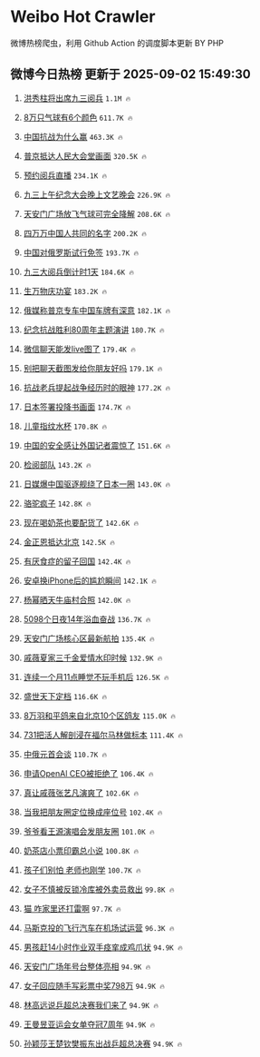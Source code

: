 # Weibo Hot Crawler 



微博热榜爬虫，利用 Github Action 的调度脚本更新 BY PHP 


## 微博今日热榜 更新于 2025-09-02 15:49:30 
1. [洪秀柱将出席九三阅兵](https://s.weibo.com/weibo?q=%23%E6%B4%AA%E7%A7%80%E6%9F%B1%E5%B0%86%E5%87%BA%E5%B8%AD%E4%B9%9D%E4%B8%89%E9%98%85%E5%85%B5%23&t=31&band_rank=1&Refer=top) `1.1M 🔥` 

1. [8万只气球有6个颜色](https://s.weibo.com/weibo?q=%238%E4%B8%87%E5%8F%AA%E6%B0%94%E7%90%83%E6%9C%896%E4%B8%AA%E9%A2%9C%E8%89%B2%23&t=31&band_rank=2&Refer=top) `611.7K 🔥` 

1. [中国抗战为什么赢](https://s.weibo.com/weibo?q=%23%E4%B8%AD%E5%9B%BD%E6%8A%97%E6%88%98%E4%B8%BA%E4%BB%80%E4%B9%88%E8%B5%A2%23&t=31&band_rank=3&Refer=top) `463.3K 🔥` 

1. [普京抵达人民大会堂画面](https://s.weibo.com/weibo?q=%23%E6%99%AE%E4%BA%AC%E6%8A%B5%E8%BE%BE%E4%BA%BA%E6%B0%91%E5%A4%A7%E4%BC%9A%E5%A0%82%E7%94%BB%E9%9D%A2%23&t=31&band_rank=4&Refer=top) `320.5K 🔥` 

1. [预约阅兵直播](https://s.weibo.com/weibo?q=%23%E9%A2%84%E7%BA%A6%E9%98%85%E5%85%B5%E7%9B%B4%E6%92%AD%23&t=31&band_rank=5&Refer=top) `234.1K 🔥` 

1. [九三上午纪念大会晚上文艺晚会](https://s.weibo.com/weibo?q=%23%E4%B9%9D%E4%B8%89%E4%B8%8A%E5%8D%88%E7%BA%AA%E5%BF%B5%E5%A4%A7%E4%BC%9A%E6%99%9A%E4%B8%8A%E6%96%87%E8%89%BA%E6%99%9A%E4%BC%9A%23&t=31&band_rank=6&Refer=top) `226.9K 🔥` 

1. [天安门广场放飞气球可完全降解](https://s.weibo.com/weibo?q=%23%E5%A4%A9%E5%AE%89%E9%97%A8%E5%B9%BF%E5%9C%BA%E6%94%BE%E9%A3%9E%E6%B0%94%E7%90%83%E5%8F%AF%E5%AE%8C%E5%85%A8%E9%99%8D%E8%A7%A3%23&t=31&band_rank=7&Refer=top) `208.6K 🔥` 

1. [四万万中国人共同的名字](https://s.weibo.com/weibo?q=%23%E5%9B%9B%E4%B8%87%E4%B8%87%E4%B8%AD%E5%9B%BD%E4%BA%BA%E5%85%B1%E5%90%8C%E7%9A%84%E5%90%8D%E5%AD%97%23&t=31&band_rank=8&Refer=top) `200.2K 🔥` 

1. [中国对俄罗斯试行免签](https://s.weibo.com/weibo?q=%23%E4%B8%AD%E5%9B%BD%E5%AF%B9%E4%BF%84%E7%BD%97%E6%96%AF%E8%AF%95%E8%A1%8C%E5%85%8D%E7%AD%BE%23&t=31&band_rank=9&Refer=top) `193.7K 🔥` 

1. [九三大阅兵倒计时1天](https://s.weibo.com/weibo?q=%23%E4%B9%9D%E4%B8%89%E5%A4%A7%E9%98%85%E5%85%B5%E5%80%92%E8%AE%A1%E6%97%B61%E5%A4%A9%23&t=31&band_rank=10&Refer=top) `184.6K 🔥` 

1. [生万物庆功宴](https://s.weibo.com/weibo?q=%E7%94%9F%E4%B8%87%E7%89%A9%E5%BA%86%E5%8A%9F%E5%AE%B4&t=31&band_rank=11&Refer=top) `183.2K 🔥` 

1. [俄媒称普京专车中国车牌有深意](https://s.weibo.com/weibo?q=%23%E4%BF%84%E5%AA%92%E7%A7%B0%E6%99%AE%E4%BA%AC%E4%B8%93%E8%BD%A6%E4%B8%AD%E5%9B%BD%E8%BD%A6%E7%89%8C%E6%9C%89%E6%B7%B1%E6%84%8F%23&t=31&band_rank=12&Refer=top) `182.1K 🔥` 

1. [纪念抗战胜利80周年主题演讲](https://s.weibo.com/weibo?q=%23%E7%BA%AA%E5%BF%B5%E6%8A%97%E6%88%98%E8%83%9C%E5%88%A980%E5%91%A8%E5%B9%B4%E4%B8%BB%E9%A2%98%E6%BC%94%E8%AE%B2%23&t=31&band_rank=13&Refer=top) `180.7K 🔥` 

1. [微信聊天能发live图了](https://s.weibo.com/weibo?q=%23%E5%BE%AE%E4%BF%A1%E8%81%8A%E5%A4%A9%E8%83%BD%E5%8F%91live%E5%9B%BE%E4%BA%86%23&t=31&band_rank=14&Refer=top) `179.4K 🔥` 

1. [别把聊天截图发给你朋友好吗](https://s.weibo.com/weibo?q=%E5%88%AB%E6%8A%8A%E8%81%8A%E5%A4%A9%E6%88%AA%E5%9B%BE%E5%8F%91%E7%BB%99%E4%BD%A0%E6%9C%8B%E5%8F%8B%E5%A5%BD%E5%90%97&t=31&band_rank=15&Refer=top) `179.1K 🔥` 

1. [抗战老兵提起战争经历时的眼神](https://s.weibo.com/weibo?q=%23%E6%8A%97%E6%88%98%E8%80%81%E5%85%B5%E6%8F%90%E8%B5%B7%E6%88%98%E4%BA%89%E7%BB%8F%E5%8E%86%E6%97%B6%E7%9A%84%E7%9C%BC%E7%A5%9E%23&t=31&band_rank=16&Refer=top) `177.2K 🔥` 

1. [日本签署投降书画面](https://s.weibo.com/weibo?q=%23%E6%97%A5%E6%9C%AC%E7%AD%BE%E7%BD%B2%E6%8A%95%E9%99%8D%E4%B9%A6%E7%94%BB%E9%9D%A2%23&t=31&band_rank=17&Refer=top) `174.7K 🔥` 

1. [儿童指纹水杯](https://s.weibo.com/weibo?q=%23%E5%84%BF%E7%AB%A5%E6%8C%87%E7%BA%B9%E6%B0%B4%E6%9D%AF%23&t=31&band_rank=18&Refer=top) `170.8K 🔥` 

1. [中国的安全感让外国记者震惊了](https://s.weibo.com/weibo?q=%23%E4%B8%AD%E5%9B%BD%E7%9A%84%E5%AE%89%E5%85%A8%E6%84%9F%E8%AE%A9%E5%A4%96%E5%9B%BD%E8%AE%B0%E8%80%85%E9%9C%87%E6%83%8A%E4%BA%86%23&t=31&band_rank=19&Refer=top) `151.6K 🔥` 

1. [检阅部队](https://s.weibo.com/weibo?q=%23%E6%A3%80%E9%98%85%E9%83%A8%E9%98%9F%23&t=31&band_rank=20&Refer=top) `143.2K 🔥` 

1. [日媒爆中国驱逐舰绕了日本一圈](https://s.weibo.com/weibo?q=%23%E6%97%A5%E5%AA%92%E7%88%86%E4%B8%AD%E5%9B%BD%E9%A9%B1%E9%80%90%E8%88%B0%E7%BB%95%E4%BA%86%E6%97%A5%E6%9C%AC%E4%B8%80%E5%9C%88%23&t=31&band_rank=21&Refer=top) `143.0K 🔥` 

1. [骆驼疯子](https://s.weibo.com/weibo?q=%E9%AA%86%E9%A9%BC%E7%96%AF%E5%AD%90&t=31&band_rank=22&Refer=top) `142.8K 🔥` 

1. [现在喝奶茶也要配货了](https://s.weibo.com/weibo?q=%E7%8E%B0%E5%9C%A8%E5%96%9D%E5%A5%B6%E8%8C%B6%E4%B9%9F%E8%A6%81%E9%85%8D%E8%B4%A7%E4%BA%86&t=31&band_rank=23&Refer=top) `142.6K 🔥` 

1. [金正恩抵达北京](https://s.weibo.com/weibo?q=%23%E9%87%91%E6%AD%A3%E6%81%A9%E6%8A%B5%E8%BE%BE%E5%8C%97%E4%BA%AC%23&t=31&band_rank=24&Refer=top) `142.5K 🔥` 

1. [有厌食症的留子回国](https://s.weibo.com/weibo?q=%E6%9C%89%E5%8E%8C%E9%A3%9F%E7%97%87%E7%9A%84%E7%95%99%E5%AD%90%E5%9B%9E%E5%9B%BD&t=31&band_rank=25&Refer=top) `142.4K 🔥` 

1. [安卓换iPhone后的尴尬瞬间](https://s.weibo.com/weibo?q=%E5%AE%89%E5%8D%93%E6%8D%A2iPhone%E5%90%8E%E7%9A%84%E5%B0%B4%E5%B0%AC%E7%9E%AC%E9%97%B4&t=31&band_rank=26&Refer=top) `142.1K 🔥` 

1. [杨幂晒天牛庙村合照](https://s.weibo.com/weibo?q=%23%E6%9D%A8%E5%B9%82%E6%99%92%E5%A4%A9%E7%89%9B%E5%BA%99%E6%9D%91%E5%90%88%E7%85%A7%23&t=31&band_rank=27&Refer=top) `142.0K 🔥` 

1. [5098个日夜14年浴血奋战](https://s.weibo.com/weibo?q=%235098%E4%B8%AA%E6%97%A5%E5%A4%9C14%E5%B9%B4%E6%B5%B4%E8%A1%80%E5%A5%8B%E6%88%98%23&t=31&band_rank=28&Refer=top) `136.7K 🔥` 

1. [天安门广场核心区最新航拍](https://s.weibo.com/weibo?q=%23%E5%A4%A9%E5%AE%89%E9%97%A8%E5%B9%BF%E5%9C%BA%E6%A0%B8%E5%BF%83%E5%8C%BA%E6%9C%80%E6%96%B0%E8%88%AA%E6%8B%8D%23&t=31&band_rank=29&Refer=top) `135.4K 🔥` 

1. [戚薇夏家三千金爱情水印时候](https://s.weibo.com/weibo?q=%E6%88%9A%E8%96%87%E5%A4%8F%E5%AE%B6%E4%B8%89%E5%8D%83%E9%87%91%E7%88%B1%E6%83%85%E6%B0%B4%E5%8D%B0%E6%97%B6%E5%80%99&t=31&band_rank=30&Refer=top) `132.9K 🔥` 

1. [连续一个月11点睡觉不玩手机后](https://s.weibo.com/weibo?q=%E8%BF%9E%E7%BB%AD%E4%B8%80%E4%B8%AA%E6%9C%8811%E7%82%B9%E7%9D%A1%E8%A7%89%E4%B8%8D%E7%8E%A9%E6%89%8B%E6%9C%BA%E5%90%8E&t=31&band_rank=31&Refer=top) `126.5K 🔥` 

1. [盛世天下定档](https://s.weibo.com/weibo?q=%23%E7%9B%9B%E4%B8%96%E5%A4%A9%E4%B8%8B%E5%AE%9A%E6%A1%A3%23&t=31&band_rank=32&Refer=top) `116.6K 🔥` 

1. [8万羽和平鸽来自北京10个区鸽友](https://s.weibo.com/weibo?q=%238%E4%B8%87%E7%BE%BD%E5%92%8C%E5%B9%B3%E9%B8%BD%E6%9D%A5%E8%87%AA%E5%8C%97%E4%BA%AC10%E4%B8%AA%E5%8C%BA%E9%B8%BD%E5%8F%8B%23&t=31&band_rank=33&Refer=top) `115.0K 🔥` 

1. [731把活人解剖浸在福尔马林做标本](https://s.weibo.com/weibo?q=%23731%E6%8A%8A%E6%B4%BB%E4%BA%BA%E8%A7%A3%E5%89%96%E6%B5%B8%E5%9C%A8%E7%A6%8F%E5%B0%94%E9%A9%AC%E6%9E%97%E5%81%9A%E6%A0%87%E6%9C%AC%23&t=31&band_rank=34&Refer=top) `111.4K 🔥` 

1. [中俄元首会谈](https://s.weibo.com/weibo?q=%23%E4%B8%AD%E4%BF%84%E5%85%83%E9%A6%96%E4%BC%9A%E8%B0%88%23&t=31&band_rank=35&Refer=top) `110.7K 🔥` 

1. [申请OpenAl CEO被拒绝了](https://s.weibo.com/weibo?q=%E7%94%B3%E8%AF%B7OpenAl%20CEO%E8%A2%AB%E6%8B%92%E7%BB%9D%E4%BA%86&t=31&band_rank=36&Refer=top) `106.4K 🔥` 

1. [真让戚薇张艺凡演爽了](https://s.weibo.com/weibo?q=%E7%9C%9F%E8%AE%A9%E6%88%9A%E8%96%87%E5%BC%A0%E8%89%BA%E5%87%A1%E6%BC%94%E7%88%BD%E4%BA%86&t=31&band_rank=37&Refer=top) `102.6K 🔥` 

1. [当我把朋友圈定位换成座位号](https://s.weibo.com/weibo?q=%E5%BD%93%E6%88%91%E6%8A%8A%E6%9C%8B%E5%8F%8B%E5%9C%88%E5%AE%9A%E4%BD%8D%E6%8D%A2%E6%88%90%E5%BA%A7%E4%BD%8D%E5%8F%B7&t=31&band_rank=38&Refer=top) `102.4K 🔥` 

1. [爷爷看王源演唱会发朋友圈](https://s.weibo.com/weibo?q=%23%E7%88%B7%E7%88%B7%E7%9C%8B%E7%8E%8B%E6%BA%90%E6%BC%94%E5%94%B1%E4%BC%9A%E5%8F%91%E6%9C%8B%E5%8F%8B%E5%9C%88%23&t=31&band_rank=39&Refer=top) `101.0K 🔥` 

1. [奶茶店小票印霸总小说](https://s.weibo.com/weibo?q=%23%E5%A5%B6%E8%8C%B6%E5%BA%97%E5%B0%8F%E7%A5%A8%E5%8D%B0%E9%9C%B8%E6%80%BB%E5%B0%8F%E8%AF%B4%23&t=31&band_rank=40&Refer=top) `100.8K 🔥` 

1. [孩子们别怕 老师也刚学](https://s.weibo.com/weibo?q=%E5%AD%A9%E5%AD%90%E4%BB%AC%E5%88%AB%E6%80%95%20%E8%80%81%E5%B8%88%E4%B9%9F%E5%88%9A%E5%AD%A6&t=31&band_rank=41&Refer=top) `100.7K 🔥` 

1. [女子不慎被反锁冷库被外卖员救出](https://s.weibo.com/weibo?q=%23%E5%A5%B3%E5%AD%90%E4%B8%8D%E6%85%8E%E8%A2%AB%E5%8F%8D%E9%94%81%E5%86%B7%E5%BA%93%E8%A2%AB%E5%A4%96%E5%8D%96%E5%91%98%E6%95%91%E5%87%BA%23&t=31&band_rank=42&Refer=top) `99.8K 🔥` 

1. [猫 咋家里还打雷啊](https://s.weibo.com/weibo?q=%E7%8C%AB%20%E5%92%8B%E5%AE%B6%E9%87%8C%E8%BF%98%E6%89%93%E9%9B%B7%E5%95%8A&t=31&band_rank=43&Refer=top) `97.7K 🔥` 

1. [马斯克投的飞行汽车在机场试运营](https://s.weibo.com/weibo?q=%23%E9%A9%AC%E6%96%AF%E5%85%8B%E6%8A%95%E7%9A%84%E9%A3%9E%E8%A1%8C%E6%B1%BD%E8%BD%A6%E5%9C%A8%E6%9C%BA%E5%9C%BA%E8%AF%95%E8%BF%90%E8%90%A5%23&t=31&band_rank=44&Refer=top) `96.3K 🔥` 

1. [男孩赶14小时作业双手痉挛成鸡爪状](https://s.weibo.com/weibo?q=%23%E7%94%B7%E5%AD%A9%E8%B5%B614%E5%B0%8F%E6%97%B6%E4%BD%9C%E4%B8%9A%E5%8F%8C%E6%89%8B%E7%97%89%E6%8C%9B%E6%88%90%E9%B8%A1%E7%88%AA%E7%8A%B6%23&t=31&band_rank=45&Refer=top) `94.9K 🔥` 

1. [天安门广场年号台整体亮相](https://s.weibo.com/weibo?q=%23%E5%A4%A9%E5%AE%89%E9%97%A8%E5%B9%BF%E5%9C%BA%E5%B9%B4%E5%8F%B7%E5%8F%B0%E6%95%B4%E4%BD%93%E4%BA%AE%E7%9B%B8%23&t=31&band_rank=46&Refer=top) `94.9K 🔥` 

1. [女子回应随手写彩票中奖798万](https://s.weibo.com/weibo?q=%23%E5%A5%B3%E5%AD%90%E5%9B%9E%E5%BA%94%E9%9A%8F%E6%89%8B%E5%86%99%E5%BD%A9%E7%A5%A8%E4%B8%AD%E5%A5%96798%E4%B8%87%23&t=31&band_rank=47&Refer=top) `94.9K 🔥` 

1. [林高远说乒超总决赛我们来了](https://s.weibo.com/weibo?q=%E6%9E%97%E9%AB%98%E8%BF%9C%E8%AF%B4%E4%B9%92%E8%B6%85%E6%80%BB%E5%86%B3%E8%B5%9B%E6%88%91%E4%BB%AC%E6%9D%A5%E4%BA%86&t=31&band_rank=48&Refer=top) `94.9K 🔥` 

1. [王曼昱亚运会女单夺冠7周年](https://s.weibo.com/weibo?q=%E7%8E%8B%E6%9B%BC%E6%98%B1%E4%BA%9A%E8%BF%90%E4%BC%9A%E5%A5%B3%E5%8D%95%E5%A4%BA%E5%86%A07%E5%91%A8%E5%B9%B4&t=31&band_rank=49&Refer=top) `94.9K 🔥` 

1. [孙颖莎王楚钦樊振东出战乒超总决赛](https://s.weibo.com/weibo?q=%23%E5%AD%99%E9%A2%96%E8%8E%8E%E7%8E%8B%E6%A5%9A%E9%92%A6%E6%A8%8A%E6%8C%AF%E4%B8%9C%E5%87%BA%E6%88%98%E4%B9%92%E8%B6%85%E6%80%BB%E5%86%B3%E8%B5%9B%23&t=31&band_rank=50&Refer=top) `94.9K 🔥` 

